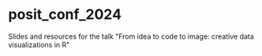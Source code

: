 # posit_conf_2024
Slides and resources for the talk "From idea to code to image: creative data visualizations in R"
